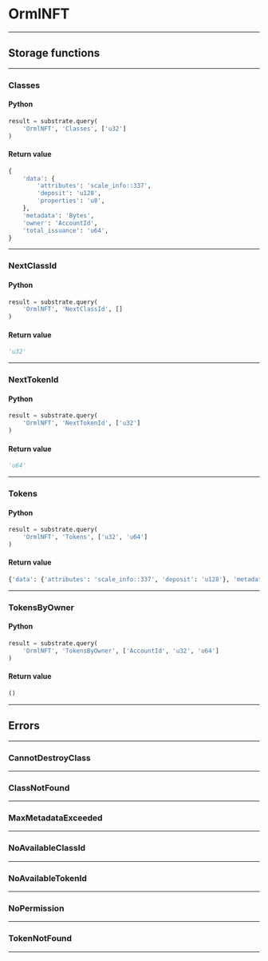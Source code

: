 
# OrmlNFT

---------
## Storage functions

---------
### Classes

#### Python
```python
result = substrate.query(
    'OrmlNFT', 'Classes', ['u32']
)
```

#### Return value
```python
{
    'data': {
        'attributes': 'scale_info::337',
        'deposit': 'u128',
        'properties': 'u8',
    },
    'metadata': 'Bytes',
    'owner': 'AccountId',
    'total_issuance': 'u64',
}
```
---------
### NextClassId

#### Python
```python
result = substrate.query(
    'OrmlNFT', 'NextClassId', []
)
```

#### Return value
```python
'u32'
```
---------
### NextTokenId

#### Python
```python
result = substrate.query(
    'OrmlNFT', 'NextTokenId', ['u32']
)
```

#### Return value
```python
'u64'
```
---------
### Tokens

#### Python
```python
result = substrate.query(
    'OrmlNFT', 'Tokens', ['u32', 'u64']
)
```

#### Return value
```python
{'data': {'attributes': 'scale_info::337', 'deposit': 'u128'}, 'metadata': 'Bytes', 'owner': 'AccountId'}
```
---------
### TokensByOwner

#### Python
```python
result = substrate.query(
    'OrmlNFT', 'TokensByOwner', ['AccountId', 'u32', 'u64']
)
```

#### Return value
```python
()
```
---------
## Errors

---------
### CannotDestroyClass

---------
### ClassNotFound

---------
### MaxMetadataExceeded

---------
### NoAvailableClassId

---------
### NoAvailableTokenId

---------
### NoPermission

---------
### TokenNotFound

---------